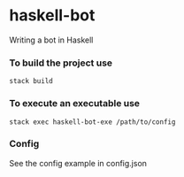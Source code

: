# haskell-bot

Writing a bot in Haskell

### To build the project use
```
stack build
```
### To execute an executable use
```
stack exec haskell-bot-exe /path/to/config
```

### Config

See the config example in config.json
